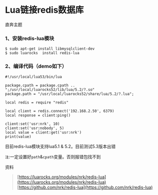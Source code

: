 # Lua链接redis数据库

直奔主题

### 1、安装redis-lua模块
```
$ sudo apt-get install libmysqlclient-dev
$ sudo luarocks  install redis-lua
```

### 2、编译代码（demo如下）
```
#!/usr/local/lua53/bin/lua

package.cpath = package.cpath .. ";/usr/local/luarocks52/lib/lua/5.2/?.so"
package.path = "/usr/local/luarocks52/share/lua/5.2/?.lua";

local redis = require "redis"

local client = redis.connect('192.168.2.50', 6379)
local response = client:ping()

client:set('usr:nrk', 10)
client:set('usr:nobody', 5)
local value = client:get('usr:nrk')  
print(value)
```
目前redis-lua模块支持lua5.1 & 5.2。目前测试5.3版本出错

`注`:一定设置好`path`&`cpath`变量。否则报错包找不到

资料
>[https://luarocks.org/modules/nrk/redis-lua](https://luarocks.org/modules/nrk/redis-lua)
>[https://github.com/nrk/redis-lua](https://github.com/nrk/redis-lua)
